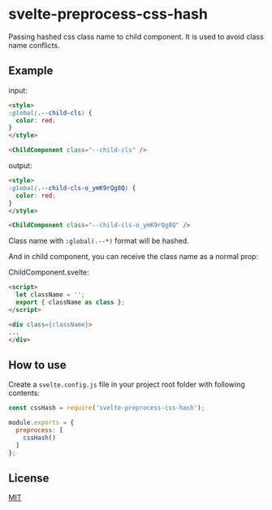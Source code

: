 # svelte-preprocess-css-hash
Passing hashed css class name to child component. It is used to avoid class name conflicts.

## Example

input:
```html
<style>
:global(.--child-cls) {
  color: red;
}
</style>

<ChildComponent class="--child-cls" />
```

output:
```html
<style>
:global(.--child-cls-o_ymK9rQg8Q) {
  color: red;
}
</style>

<ChildComponent class="--child-cls-o_ymK9rQg8Q" />
```

Class name with `:global(.--*)` format will be hashed.

And in child component, you can receive the class name as a normal prop:

ChildComponent.svelte:
```html
<script>
  let className = '';
  export { className as class };
</script>

<div class={className}>
...
</div>
```

## How to use

Create a `svelte.config.js` file in your project root folder with following contents:

```js
const cssHash = require('svelte-preprocess-css-hash');

module.exports = {
  preprocess: [
    cssHash()
  ]
};
```

## License
[MIT](LICENSE)
